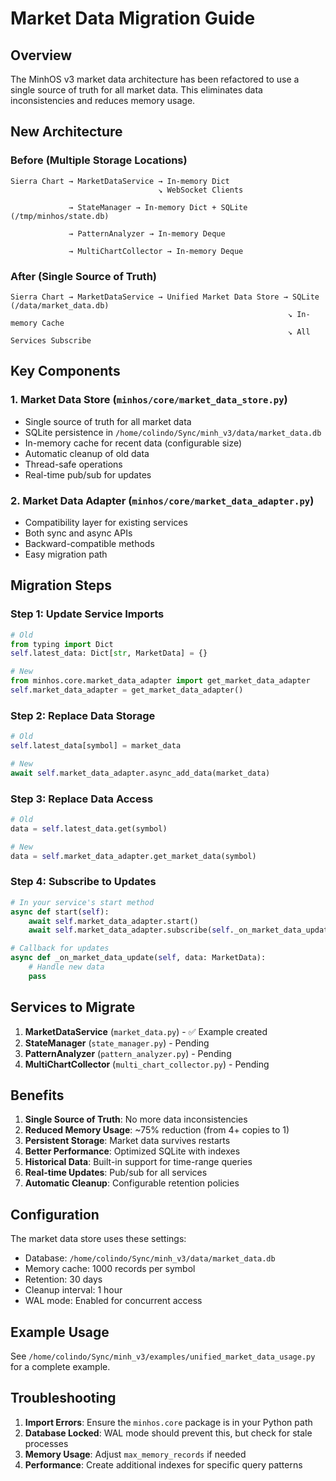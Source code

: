 # Market Data Migration Guide

## Overview

The MinhOS v3 market data architecture has been refactored to use a single source of truth for all market data. This eliminates data inconsistencies and reduces memory usage.

## New Architecture

### Before (Multiple Storage Locations)
```
Sierra Chart → MarketDataService → In-memory Dict
                                 ↘ WebSocket Clients
                                 
             → StateManager → In-memory Dict + SQLite (/tmp/minhos/state.db)
             
             → PatternAnalyzer → In-memory Deque
             
             → MultiChartCollector → In-memory Deque
```

### After (Single Source of Truth)
```
Sierra Chart → MarketDataService → Unified Market Data Store → SQLite (/data/market_data.db)
                                                              ↘ In-memory Cache
                                                              ↘ All Services Subscribe
```

## Key Components

### 1. Market Data Store (`minhos/core/market_data_store.py`)
- Single source of truth for all market data
- SQLite persistence in `/home/colindo/Sync/minh_v3/data/market_data.db`
- In-memory cache for recent data (configurable size)
- Automatic cleanup of old data
- Thread-safe operations
- Real-time pub/sub for updates

### 2. Market Data Adapter (`minhos/core/market_data_adapter.py`)
- Compatibility layer for existing services
- Both sync and async APIs
- Backward-compatible methods
- Easy migration path

## Migration Steps

### Step 1: Update Service Imports
```python
# Old
from typing import Dict
self.latest_data: Dict[str, MarketData] = {}

# New
from minhos.core.market_data_adapter import get_market_data_adapter
self.market_data_adapter = get_market_data_adapter()
```

### Step 2: Replace Data Storage
```python
# Old
self.latest_data[symbol] = market_data

# New
await self.market_data_adapter.async_add_data(market_data)
```

### Step 3: Replace Data Access
```python
# Old
data = self.latest_data.get(symbol)

# New
data = self.market_data_adapter.get_market_data(symbol)
```

### Step 4: Subscribe to Updates
```python
# In your service's start method
async def start(self):
    await self.market_data_adapter.start()
    await self.market_data_adapter.subscribe(self._on_market_data_update)

# Callback for updates
async def _on_market_data_update(self, data: MarketData):
    # Handle new data
    pass
```

## Services to Migrate

1. **MarketDataService** (`market_data.py`) - ✅ Example created
2. **StateManager** (`state_manager.py`) - Pending
3. **PatternAnalyzer** (`pattern_analyzer.py`) - Pending  
4. **MultiChartCollector** (`multi_chart_collector.py`) - Pending

## Benefits

1. **Single Source of Truth**: No more data inconsistencies
2. **Reduced Memory Usage**: ~75% reduction (from 4+ copies to 1)
3. **Persistent Storage**: Market data survives restarts
4. **Better Performance**: Optimized SQLite with indexes
5. **Historical Data**: Built-in support for time-range queries
6. **Real-time Updates**: Pub/sub for all services
7. **Automatic Cleanup**: Configurable retention policies

## Configuration

The market data store uses these settings:
- Database: `/home/colindo/Sync/minh_v3/data/market_data.db`
- Memory cache: 1000 records per symbol
- Retention: 30 days
- Cleanup interval: 1 hour
- WAL mode: Enabled for concurrent access

## Example Usage

See `/home/colindo/Sync/minh_v3/examples/unified_market_data_usage.py` for a complete example.

## Troubleshooting

1. **Import Errors**: Ensure the `minhos.core` package is in your Python path
2. **Database Locked**: WAL mode should prevent this, but check for stale processes
3. **Memory Usage**: Adjust `max_memory_records` if needed
4. **Performance**: Create additional indexes for specific query patterns